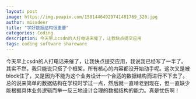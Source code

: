 ```yaml
---
layout: post
image: https://img.peapix.com/15014464929741481769_320.jpg
author: missdeer
title: "学好数据结构很重要"
categories: Coding
description: 今天早上csdn的人打电话来催了，让我快点提交应用
tags: coding software shareware
---
```

今天早上csdn的人打电话来催了，让我快点提交应用，我说我已经写了一半了。其实不然，我只能说只搭了个框架，所有核心的内容都没开始动手呢。这次又是被block住了，又是因为不能为这个业务设计一个合适的数据结构而进行不下去了。总的说来简单的数据结构在学校时学过一点，然后就一直啃老到现在，但一直缺少能根据具体业务逻辑而举一反三地设计合理的数据结构的能力。真是忧伤啊！
